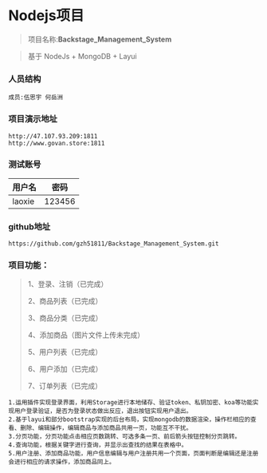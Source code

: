 ﻿# Nodejs项目

> 项目名称:**Backstage_Management_System**
>

> 基于 NodeJs + MongoDB + Layui  
>

### 人员结构
	成员:伍思宇 何岳洲

### 项目演示地址
    http://47.107.93.209:1811 
    http://www.govan.store:1811

### 测试账号

| 用户名 | 密码   |
| ------ | ------ |
| laoxie | 123456 |

### github地址
    https://github.com/gzh51811/Backstage_Management_System.git

### 项目功能：

> 1、登录、注销（已完成）
>
> 2、商品列表（已完成）
>
> 3、商品分类（已完成）
>
> 4、添加商品（图片文件上传未完成）
>
> 5、用户列表（已完成）
>
> 6、用户添加（已完成）
>
> 7、订单列表（已完成）

    1.运用插件实现登录界面，利用Storage进行本地储存、验证token、私钥加密、koa等功能实现用户登录验证，是否为登录状态做出反应，退出按钮实现用户退出。
    2.基于layui和部分bootstrap实现的后台布局，实现mongodb的数据渲染，操作栏相应的查看、删除、编辑操作，编辑商品与添加商品共用一页，功能互不干扰。
    3.分页功能，分页功能点击相应页数跳转、可选多条一页、前后箭头按钮控制分页跳转。
    4.查询功能，根据关键字进行查询，并显示出查找的结果在表格中。
    5.用户注册、添加商品功能，用户信息编辑与用户注册共用一个页面，页面判断是编辑还是注册会进行相应的请求操作，添加商品同上。



